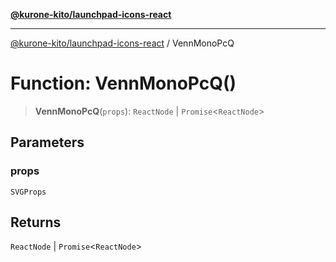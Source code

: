 [**@kurone-kito/launchpad-icons-react**](../README.md)

***

[@kurone-kito/launchpad-icons-react](../globals.md) / VennMonoPcQ

# Function: VennMonoPcQ()

> **VennMonoPcQ**(`props`): `ReactNode` \| `Promise`\<`ReactNode`\>

## Parameters

### props

`SVGProps`

## Returns

`ReactNode` \| `Promise`\<`ReactNode`\>
